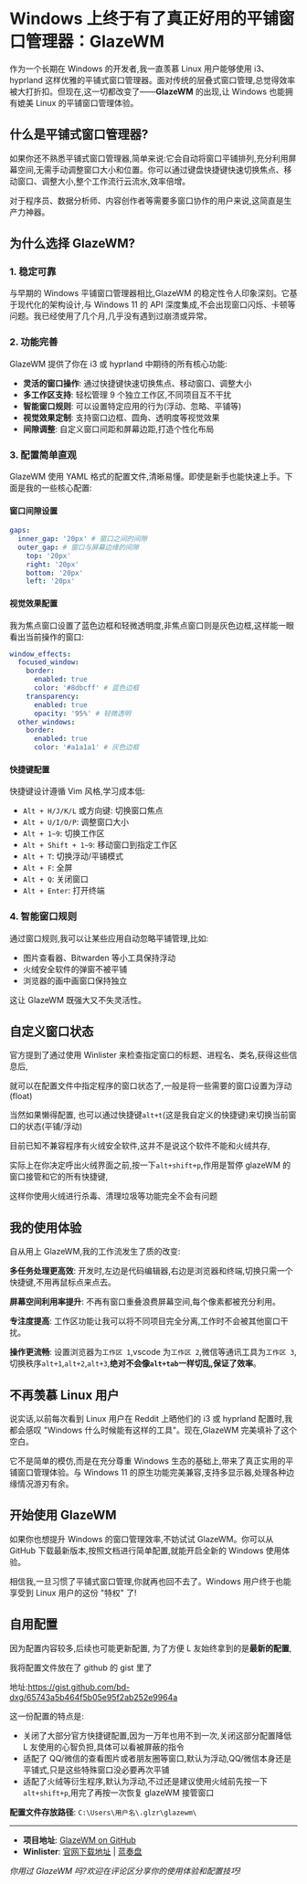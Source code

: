 # Windows 上终于有了真正好用的平铺窗口管理器：GlazeWM

作为一个长期在 Windows 的开发者,我一直羡慕 Linux 用户能够使用 i3、hyprland 这样优雅的平铺式窗口管理器。面对传统的层叠式窗口管理,总觉得效率被大打折扣。但现在,这一切都改变了——**GlazeWM** 的出现,让 Windows 也能拥有媲美 Linux 的平铺窗口管理体验。

## 什么是平铺式窗口管理器?

如果你还不熟悉平铺式窗口管理器,简单来说:它会自动将窗口平铺排列,充分利用屏幕空间,无需手动调整窗口大小和位置。你可以通过键盘快捷键快速切换焦点、移动窗口、调整大小,整个工作流行云流水,效率倍增。

对于程序员、数据分析师、内容创作者等需要多窗口协作的用户来说,这简直是生产力神器。

## 为什么选择 GlazeWM?

### 1. 稳定可靠

与早期的 Windows 平铺窗口管理器相比,GlazeWM 的稳定性令人印象深刻。它基于现代化的架构设计,与 Windows 11 的 API 深度集成,不会出现窗口闪烁、卡顿等问题。我已经使用了几个月,几乎没有遇到过崩溃或异常。

### 2. 功能完善

GlazeWM 提供了你在 i3 或 hyprland 中期待的所有核心功能:

- **灵活的窗口操作**: 通过快捷键快速切换焦点、移动窗口、调整大小
- **多工作区支持**: 轻松管理 9 个独立工作区,不同项目互不干扰
- **智能窗口规则**: 可以设置特定应用的行为(浮动、忽略、平铺等)
- **视觉效果定制**: 支持窗口边框、圆角、透明度等视觉效果
- **间隙调整**: 自定义窗口间距和屏幕边距,打造个性化布局

### 3. 配置简单直观

GlazeWM 使用 YAML 格式的配置文件,清晰易懂。即使是新手也能快速上手。下面是我的一些核心配置:

#### 窗口间隙设置

```yaml
gaps:
  inner_gap: '20px' # 窗口之间的间隙
  outer_gap: # 窗口与屏幕边缘的间隙
    top: '20px'
    right: '20px'
    bottom: '20px'
    left: '20px'
```

#### 视觉效果配置

我为焦点窗口设置了蓝色边框和轻微透明度,非焦点窗口则是灰色边框,这样能一眼看出当前操作的窗口:

```yaml
window_effects:
  focused_window:
    border:
      enabled: true
      color: '#8dbcff' # 蓝色边框
    transparency:
      enabled: true
      opacity: '95%' # 轻微透明
  other_windows:
    border:
      enabled: true
      color: '#a1a1a1' # 灰色边框
```

#### 快捷键配置

快捷键设计遵循 Vim 风格,学习成本低:

- `Alt + H/J/K/L` 或方向键: 切换窗口焦点
- `Alt + U/I/O/P`: 调整窗口大小
- `Alt + 1~9`: 切换工作区
- `Alt + Shift + 1~9`: 移动窗口到指定工作区
- `Alt + T`: 切换浮动/平铺模式
- `Alt + F`: 全屏
- `Alt + Q`: 关闭窗口
- `Alt + Enter`: 打开终端

### 4. 智能窗口规则

通过窗口规则,我可以让某些应用自动忽略平铺管理,比如:

- 图片查看器、Bitwarden 等小工具保持浮动
- 火绒安全软件的弹窗不被平铺
- 浏览器的画中画窗口保持独立

这让 GlazeWM 既强大又不失灵活性。

## 自定义窗口状态

官方提到了通过使用 Winlister 来检查指定窗口的标题、进程名、类名,获得这些信息后,

就可以在配置文件中指定程序的窗口状态了,一般是将一些需要的窗口设置为浮动(float)

当然如果懒得配置, 也可以通过快捷键`alt+t`(这是我自定义的快捷键)来切换当前窗口的状态(平铺/浮动)

目前已知不兼容程序有火绒安全软件,这并不是说这个软件不能和火绒共存,

实际上在你决定呼出火绒界面之前,按一下`alt+shift+p`,作用是暂停 glazeWM 的窗口接管和它的所有快捷键,

这样你使用火绒进行杀毒、清理垃圾等功能完全不会有问题

## 我的使用体验

自从用上 GlazeWM,我的工作流发生了质的改变:

**多任务处理更高效**: 开发时,左边是代码编辑器,右边是浏览器和终端,切换只需一个快捷键,不用再鼠标点来点去。

**屏幕空间利用率提升**: 不再有窗口重叠浪费屏幕空间,每个像素都被充分利用。

**专注度提高**: 工作区功能让我可以将不同项目完全分离,工作时不会被其他窗口干扰。

**操作更流畅**: 设置浏览器为`工作区 1`,vscode 为`工作区 2`,微信等通讯工具为`工作区 3`,切换秩序`alt+1`,`alt+2`,`alt+3`,**绝对不会像`alt+tab`一样切乱,保证了效率**。

## 不再羡慕 Linux 用户

说实话,以前每次看到 Linux 用户在 Reddit 上晒他们的 i3 或 hyprland 配置时,我都会感叹 "Windows 什么时候能有这样的工具"。现在,GlazeWM 完美填补了这个空白。

它不是简单的模仿,而是在充分尊重 Windows 生态的基础上,带来了真正实用的平铺窗口管理体验。与 Windows 11 的原生功能完美兼容,支持多显示器,处理各种边缘情况游刃有余。

## 开始使用 GlazeWM

如果你也想提升 Windows 的窗口管理效率,不妨试试 GlazeWM。你可以从 GitHub 下载最新版本,按照文档进行简单配置,就能开启全新的 Windows 使用体验。

相信我,一旦习惯了平铺式窗口管理,你就再也回不去了。Windows 用户终于也能享受到 Linux 用户的这份 "特权" 了!

## 自用配置

因为配置内容较多,后续也可能更新配置, 为了方便 L 友始终拿到的是**最新的配置**,

我将配置文件放在了 github 的 gist 里了

地址:https://gist.github.com/bd-dxg/65743a5b464f5b05e95f2ab252e9964a

这一份配置的特点是:

- 关闭了大部分官方快捷键配置,因为一万年也用不到一次,关闭这部分配置降低 L 友使用的心智负担,具体可以看被屏蔽的指令
- 适配了 QQ/微信的查看图片或者朋友圈等窗口,默认为浮动,QQ/微信本身还是平铺式,只是这些特殊窗口没必要再次平铺
- 适配了火绒等衍生程序,默认为浮动,不过还是建议使用火绒前先按一下`alt+shift+p`,用完了再按一次恢复 glazeWM 接管窗口

**配置文件存放路径**: `C:\Users\用户名\.glzr\glazewm\`

---

- **项目地址**: [GlazeWM on GitHub](https://github.com/glzr-io/glazewm)
- **Winlister**: [官网下载地址](https://www.nirsoft.net/x64_download_package.html) | [蓝奏盘](https://wwqr.lanzouu.com/i2Gjh37wu9da)

_你用过 GlazeWM 吗?欢迎在评论区分享你的使用体验和配置技巧!_
